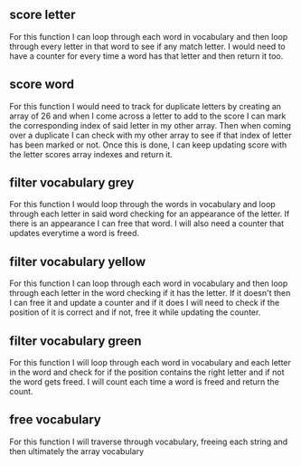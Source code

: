 ## score letter
For this function I can loop through each word in vocabulary and then loop through every letter in that word to see if any match letter. I would need to have a counter for every time a word has that letter and then return it too.

## score word
For this function I would need to track for duplicate letters by creating an array of 26 and when I come across a letter to add to the score I can mark the corresponding index of said letter in my other array. Then when coming over a duplicate I can check with my other array to see if that index of letter has been marked or not. Once this is done, I can keep updating score with the letter scores array indexes and return it.

## filter vocabulary grey
For this function I would loop through the words in vocabulary and loop through each letter in said word checking for an appearance of the letter. If there is an appearance I can free that word. I will also need a counter that updates everytime a word is freed.

## filter vocabulary yellow
For this function I can loop through each word in vocabulary and then loop through each letter in the word checking if it has the letter. If it doesn't then I can free it and update a counter and if it does I will need to check if the position of it is correct and if not, free it while updating the counter.

## filter vocabulary green
For this function I will loop through each word in vocabulary and each letter in the word and check for if the position contains the right letter and if not the word gets freed. I will count each time a word is freed and return the count.

## free vocabulary
For this function I will traverse through vocabulary, freeing each string and then ultimately the array vocabulary
